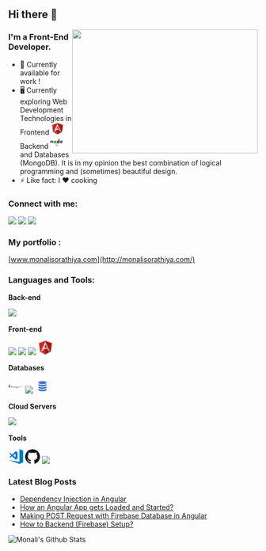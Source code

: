 ## Hi there 👋

<img align="right" height="250" width="375" alt="" src="https://raw.githubusercontent.com/iampavangandhi/iampavangandhi/master/gifs/coder.gif" />

### I'm a Front-End Developer.

- 🔭 Currently available for work !
- 🖥  Currently exploring Web Development Technologies in Frontend <img src="https://raw.githubusercontent.com/devicons/devicon/master/icons/angularjs/angularjs-original.svg" alt="angular-js" width="25" height="25" />   Backend <img src="https://raw.githubusercontent.com/devicons/devicon/master/icons/nodejs/nodejs-original-wordmark.svg" alt="nodejs" width="25" height="25" /> and Databases (MongoDB). It is in my opinion the best combination of logical programming and (sometimes) beautiful design.
- ⚡ Like fact: I :heart: cooking

### Connect with me: 

<p align="left">
<a target="_blank" href="https://www.linkedin.com/in/monali-sorathiya-24771712a"><img src="https://img.shields.io/badge/-LinkedIn-0077B5?style=for-the-badge&logo=Linkedin&logoColor=white"></img></a>
<a target="_blank" href="monalisorathiya8@gmail.com"><img src="https://img.shields.io/badge/-Gmail-D14836?style=for-the-badge&logo=Gmail&logoColor=white"></img></a>
<a target="_blank" href="https://medium.com/@monalisorathiya8"><img src="https://img.shields.io/badge/-Medium-12100E?style=for-the-badge&logo=Medium&logoColor=white"></img></a>
</p>
  
### My portfolio : 

[www.monalisorathiya.com](http://monalisorathiya.com/)

### Languages and Tools:

<p align="left">
  
 **Back-end**

<code><img height="30" src="https://raw.githubusercontent.com/dereknguyen269/dereknguyen269/master/images/nodejs.png"></code>

**Front-end**

<code><img height="30" src="https://raw.githubusercontent.com/dereknguyen269/dereknguyen269/master/images/html.png"></code>
<code><img height="30" src="https://raw.githubusercontent.com/dereknguyen269/dereknguyen269/master/images/css3.png"></code>
<code><img height="30" src="https://raw.githubusercontent.com/dereknguyen269/dereknguyen269/master/images/js.png"></code>
<code><img height="30" src="https://raw.githubusercontent.com/devicons/devicon/master/icons/angularjs/angularjs-original.svg"></code>

**Databases**

<code><img height="30" src="https://raw.githubusercontent.com/github/explore/80688e429a7d4ef2fca1e82350fe8e3517d3494d/topics/mongodb/mongodb.png"></code>
<code><img height="30" src="https://raw.githubusercontent.com/dereknguyen269/dereknguyen269/master/images/mysql.svg"></code>
<code><img height="30" src="https://raw.githubusercontent.com/github/explore/80688e429a7d4ef2fca1e82350fe8e3517d3494d/topics/sql/sql.png"></code>

**Cloud Servers**

<code><img height="30" src="https://raw.githubusercontent.com/dereknguyen269/dereknguyen269/master/images/aws.png"></code>

**Tools**

<code><img height="30" src="https://raw.githubusercontent.com/github/explore/80688e429a7d4ef2fca1e82350fe8e3517d3494d/topics/visual-studio-code/visual-studio-code.png"></code>
<code><img height="30" src="https://raw.githubusercontent.com/github/explore/78df643247d429f6cc873026c0622819ad797942/topics/github/github.png"></code>
<code><img height="30" src="https://raw.githubusercontent.com/dereknguyen269/dereknguyen269/master/images/atom.png"></code>

</p>

### Latest Blog Posts

- [Dependency Injection in Angular](https://medium.com/@monalisorathiya8/dependency-injection-in-angular-93172727bc82?source=friends_link&sk=38f04aca619864b96fd728bd22d28478)
- [How an Angular App gets Loaded and Started?](https://medium.com/@monalisorathiya8/how-an-angular-app-gets-loaded-and-started-828da150dbe9?source=friends_link&sk=8a6628c3069093cadb42ee97a9b8ba65)
- [Making POST Request with Firebase Database in Angular](https://medium.com/@monalisorathiya8/angular-sending-a-post-request-with-firebase-820f4046c89?source=friends_link&sk=fa2e0c291d9ba8b0e9a38a9089e29f00)
- [How to Backend (Firebase) Setup?](https://medium.com/@monalisorathiya8/how-to-backend-firebase-setup-1cfa4e54ec76?source=friends_link&sk=f5eb509c59ceceda5a9f4ca688b8ba9d)

<img align="left" alt="Monali's Github Stats" src="https://github-readme-stats.codestackr.vercel.app/api?username=monalisorathiya&show_icons=true&hide_border=true" />





